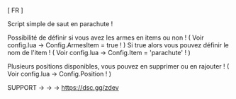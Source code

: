 [ FR ]

Script simple de saut en parachute ! 

Possibilité de définir si vous avez les armes en items ou non ! ( Voir config.lua -> Config.ArmesItem = true ! )
        Si true alors vous pouvez définir le nom de l'item ! ( Voir config.lua -> Config.Item = 'parachute' ! )
        
Plusieurs positions disponibles, vous pouvez en supprimer ou en rajouter ! ( Voir config.lua -> Config.Position ! )


SUPPORT -> -> -> https://dsc.gg/zdev
